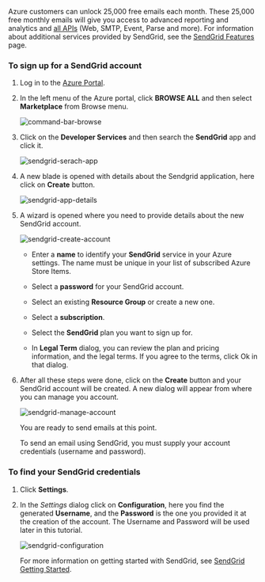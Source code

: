 Azure customers can unlock 25,000 free emails each month. These 25,000 free monthly emails will give you access to advanced reporting and analytics and [all APIs][] (Web, SMTP, Event, Parse and more). For information about additional services provided by SendGrid, see the [SendGrid Features][] page.

### To sign up for a SendGrid account

1. Log in to the [Azure Portal][].

2. In the left menu of the Azure portal, click **BROWSE ALL** and then select **Marketplace** from Browse menu.

	![command-bar-browse][command-bar-browse]

3. Click on the **Developer Services** and then search the **SendGrid** app and click it.

	![sendgrid-serach-app][sendgrid-serach-app]

4. A new blade is opened with details about the Sendgrid application, here click on **Create** button. 

    ![sendgrid-app-details][sendgrid-app-details]

5. A wizard is opened where you need to provide details about the new SendGrid account.

    ![sendgrid-create-account][sendgrid-create-account]
   
    - Enter a **name** to identify your **SendGrid** service in your Azure settings. The name must be unique in your list of subscribed Azure Store Items.

    - Select a **password** for your SendGrid account.

    - Select an existing **Resource Group** or create a new one.
 
    - Select a **subscription**.

    - Select the **SendGrid** plan you want to sign up for.

    - In **Legal Term** dialog, you can review the plan and pricing information, and the legal terms. If you agree to the terms, click Ok in that dialog.


6. After all these steps were done, click on the **Create** button and your SendGrid account will be created. A new dialog will appear from where you can manage you account.

	![sendgrid-manage-account][sendgrid-manage-account]

    You are ready to send emails at this point.
 
	To send an email using SendGrid, you must supply your  account credentials (username and password).

### To find your SendGrid credentials ###

1. Click **Settings**.

2. In the *Settings* dialog click on **Configuration**, here you find the generated **Username**, and the **Password** is the one you provided it at the creation of the account.
 The Username and Password will be used later in this tutorial.

	![sendgrid-configuration][sendgrid-configuration]

	For more information on getting started with SendGrid, see [SendGrid Getting Started][].

<!--images-->

[command-bar-browse]: ./media/sendgrid-sign-up-new-portal/sendgrid_browse_all.png
[sendgrid-serach-app]: ./media/sendgrid-sign-up-new-portal/sendgrid_serach_app.png
[sendgrid-app-details]: ./media/sendgrid-sign-up-new-portal/sendgrid_app_details.png
[sendgrid-create-account]: ./media/sendgrid-sign-up-new-portal/sendgrid_create_account.png
[sendgrid-manage-account]: ./media/sendgrid-sign-up-new-portal/sendgrid_manage_account.png
[sendgrid-configuration]: ./media/sendgrid-sign-up-new-portal/sendgrid_configuration.png

<!--Links-->

[SendGrid Features]: http://sendgrid.com/features
[Azure Portal]: https://portal.azure.com
[all APIs]: https://sendgrid.com/docs/API_Reference/index.html
[SendGrid Getting Started]: http://sendgrid.com/docs


